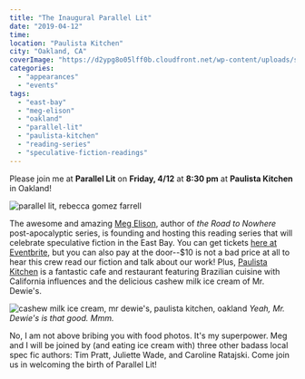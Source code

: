 ```yaml
---
title: "The Inaugural Parallel Lit"
date: "2019-04-12"
time:
location: "Paulista Kitchen"
city: "Oakland, CA"
coverImage: "https://d2ypg8o05lff0b.cloudfront.net/wp-content/uploads/sites/3/2019/04/03195649/Parallel-Lit.jpg"
categories:
  - "appearances"
  - "events"
tags:
  - "east-bay"
  - "meg-elison"
  - "oakland"
  - "parallel-lit"
  - "paulista-kitchen"
  - "reading-series"
  - "speculative-fiction-readings"
---
```


Please join me at **Parallel Lit** on **Friday, 4/12** at **8:30 pm** at **Paulista Kitchen** in Oakland!

![parallel lit, rebecca gomez farrell](https://d2ypg8o05lff0b.cloudfront.net/wp-content/uploads/sites/3/2019/04/03195649/Parallel-Lit.jpg)

The awesome and amazing [Meg Elison](http://megelison.com/), author of _the Road to Nowhere_ post-apocalyptic series, is founding and hosting this reading series that will celebrate speculative fiction in the East Bay. You can get tickets [here at Eventbrite](https://l.facebook.com/l.php?u=https%3A%2F%2Fwww.eventbrite.com%2Fe%2Fparallel-lit-maiden-voyage-tickets-58534662752%3Ffbclid%3DIwAR2dhCmFZXjnffXFpxp_j73PjwootL7bVdhSGcmVPsj-7X7KrfarrZ9eRRw&h=AT1_v-UfiJw9DMVkLvQ3lGwh1ia_hRzkLDOm2q3O84UZoU5QxZW1_6e3ocBmeZDsF6wEb4kok4YNtGDCCaRlkQ9StZByaBj2hjVtJC3TfVB9h4F-H7rlUZZVeiCXXbM-xw), but you can also pay at the door--$10 is not a bad price at all to hear this crew read our fiction and talk about our work! Plus, [Paulista Kitchen](http://paulista510.com/#menu) is a fantastic cafe and restaurant featuring Brazilian cuisine with California influences and the delicious cashew milk ice cream of Mr. Dewie's.

<div class="caption">

![cashew milk ice cream, mr dewie's, paulista kitchen, oakland](https://d2ypg8o05lff0b.cloudfront.net/wp-content/uploads/sites/3/2019/04/03202355/Paulista-Cashew-Ice-Cream-746x1024.jpeg) *Yeah, Mr. Dewie's is that good. Mmm.* </div>

No, I am not above bribing you with food photos. It's my superpower. Meg and I will be joined by (and eating ice cream with) three other badass local spec fic authors: Tim Pratt, Juliette Wade, and Caroline Ratajski. Come join us in welcoming the birth of Parallel Lit!
